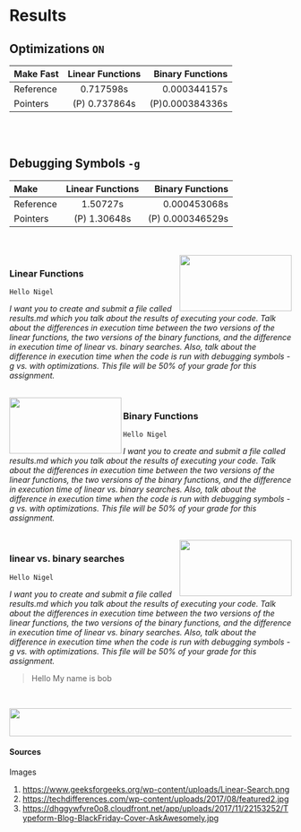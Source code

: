 
Results 
======

## Optimizations  `ON`
| Make Fast | Linear Functions | Binary Functions |
| :---         |     :---:      |          ---: |
| Reference    | 0.717598s      | 0.000344157s    |
| Pointers     | (P) 0.737864s       |  (P)0.000384336s      |

<br/>
<br/>

## Debugging Symbols  `-g`
| Make | Linear Functions | Binary Functions |
| :---         |     :---:      |          ---: |
| Reference |    1.50727s      |   0.000453068s   |	
| Pointers |  (P) 1.30648s   | (P) 0.000346529s | 

<br/>
<br/>

<img align="right" width="200" height="100" src="https://www.geeksforgeeks.org/wp-content/uploads/Linear-Search.png">

### Linear Functions
```
Hello Nigel
```
*I want you to create and submit a file called results.md which you talk about the results of executing your code. Talk about the differences in execution time between the two versions of the linear functions, the two versions of the binary functions, and the difference in execution time of linear vs. binary searches. Also, talk about the difference in execution time when the code is run with debugging symbols -g vs. with optimizations. This file will be 50% of your grade for this assignment.*

<br/>

<img align="left" width="200" height="100" src="https://hackernoon.com/hn-images/1*DOR__3reJYPwGuyytG520g.jpeg">

### Binary Functions
```
Hello Nigel
```
*I want you to create and submit a file called results.md which you talk about the results of executing your code. Talk about the differences in execution time between the two versions of the linear functions, the two versions of the binary functions, and the difference in execution time of linear vs. binary searches. Also, talk about the difference in execution time when the code is run with debugging symbols -g vs. with optimizations. This file will be 50% of your grade for this assignment.*

<br/>

<img align="right" width="200" height="100" src="https://techdifferences.com/wp-content/uploads/2017/08/featured2.jpg">

### linear vs. binary searches
```
Hello Nigel
```
*I want you to create and submit a file called results.md which you talk about the results of executing your code. Talk about the differences in execution time between the two versions of the linear functions, the two versions of the binary functions, and the difference in execution time of linear vs. binary searches. Also, talk about the difference in execution time when the code is run with debugging symbols -g vs. with optimizations. This file will be 50% of your grade for this assignment.*

> Hello My name is bob 

<br/>

<p align="center">
  <img width="100000" height="50" src="https://dhggywfvre0o8.cloudfront.net/app/uploads/2017/11/22153252/Typeform-Blog-BlackFriday-Cover-AskAwesomely.jpg">
 
</p>


#### Sources
Images
1. https://www.geeksforgeeks.org/wp-content/uploads/Linear-Search.png
1. https://techdifferences.com/wp-content/uploads/2017/08/featured2.jpg
1. https://dhggywfvre0o8.cloudfront.net/app/uploads/2017/11/22153252/Typeform-Blog-BlackFriday-Cover-AskAwesomely.jpg
